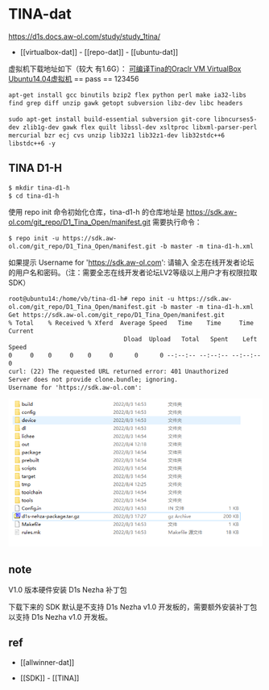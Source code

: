 
# TINA-dat


https://d1s.docs.aw-ol.com/study/study_1tina/



- [[virtualbox-dat]] - [[repo-dat]] - [[ubuntu-dat]]

虚拟机下载地址如下（较大 有1.6G）：
[可编译Tina的Oraclr VM VirtualBox Ubuntu14.04虚拟机](http://netstorage.allwinnertech.com:5000/sharing/ugXcWLYz5) == pass == 123456

    apt-get install gcc binutils bzip2 flex python perl make ia32-libs find grep diff unzip gawk getopt subversion libz-dev libc headers

    sudo apt-get install build-essential subversion git-core libncurses5-dev zlib1g-dev gawk flex quilt libssl-dev xsltproc libxml-parser-perl mercurial bzr ecj cvs unzip lib32z1 lib32z1-dev lib32stdc++6 libstdc++6 -y



## TINA D1-H

    $ mkdir tina-d1-h
    $ cd tina-d1-h

使用 repo init 命令初始化仓库，tina-d1-h 的仓库地址是 https://sdk.aw-ol.com/git_repo/D1_Tina_Open/manifest.git 需要执行命令：

    $ repo init -u https://sdk.aw-ol.com/git_repo/D1_Tina_Open/manifest.git -b master -m tina-d1-h.xml

如果提示 Username for 'https://sdk.aw-ol.com': 请输入 全志在线开发者论坛 的用户名和密码。（注：需要全志在线开发者论坛LV2等级以上用户才有权限拉取 SDK）

    root@ubuntu14:/home/vb/tina-d1-h# repo init -u https://sdk.aw-ol.com/git_repo/D1_Tina_Open/manifest.git -b master -m tina-d1-h.xml
    Get https://sdk.aw-ol.com/git_repo/D1_Tina_Open/manifest.git
    % Total    % Received % Xferd  Average Speed   Time    Time     Time  Current
                                    Dload  Upload   Total   Spent    Left  Speed
    0     0    0     0    0     0      0      0 --:--:-- --:--:-- --:--:--     0
    curl: (22) The requested URL returned error: 401 Unauthorized
    Server does not provide clone.bundle; ignoring.
    Username for 'https://sdk.aw-ol.com': 


![](2025-07-15-01-42-53.png)

## note 

V1.0 版本硬件安装 D1s Nezha 补丁包

下载下来的 SDK 默认是不支持 D1s Nezha v1.0 开发板的，需要额外安装补丁包以支持 D1s Nezha v1.0 开发板。



## ref 

- [[allwinner-dat]]

- [[SDK]] - [[TINA]]